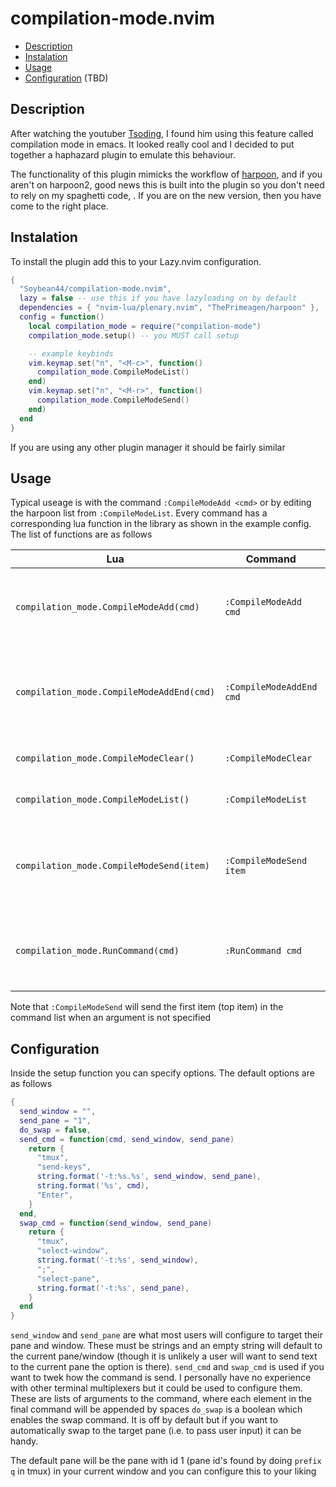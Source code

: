 # compilation-mode.nvim

- [Description](#Description)
- [Instalation](#Instalation)
- [Usage](#Usage)
- [Configuration](#Configuration) (TBD)

## Description

After watching the youtuber [Tsoding](https://youtube.com/tsodingdaily), I found him using this feature called compilation mode in emacs. It looked really cool and I decided to put together a haphazard plugin to emulate this behaviour.

The functionality of this plugin mimicks the workflow of [harpoon](https://github.com/ThePrimeagen/harpoon), and if you aren't on harpoon2, good news this is built into the plugin so you don't need to rely on my spaghetti code, . If you are on the new version, then you have come to the right place.

## Instalation

To install the plugin add this to your Lazy.nvim configuration.

```lua
{
  "Soybean44/compilation-mode.nvim",
  lazy = false -- use this if you have lazyloading on by default
  dependencies = { "nvim-lua/plenary.nvim", "ThePrimeagen/harpoon" },
  config = function()
    local compilation_mode = require("compilation-mode")
    compilation_mode.setup() -- you MUST call setup

    -- example keybinds
    vim.keymap.set("n", "<M-c>", function()
      compilation_mode.CompileModeList()
    end)
    vim.keymap.set("n", "<M-r>", function()
      compilation_mode.CompileModeSend()
    end)
  end
}
```

If you are using any other plugin manager it should be fairly similar

## Usage

Typical useage is with the command `:CompileModeAdd <cmd>` or by editing the harpoon list from `:CompileModeList`. Every command has a corresponding lua function in the library as shown in the example config. The list of functions are as follows

| Lua                                       | Command                  | Description                                                          |
| ----------------------------------------- | ------------------------ | -------------------------------------------------------------------- |
| `compilation_mode.CompileModeAdd(cmd)`    | `:CompileModeAdd cmd`    | Adds a new command to the top of the command list                    |
| `compilation_mode.CompileModeAddEnd(cmd)` | `:CompileModeAddEnd cmd` | Adds a new command to the bottom of the command list                 |
| `compilation_mode.CompileModeClear()`     | `:CompileModeClear`      | Clears the command list                                              |
| `compilation_mode.CompileModeList()`      | `:CompileModeList`       | Opens the command list                                               |
| `compilation_mode.CompileModeSend(item)`  | `:CompileModeSend item`  | Sends the specified item in the command list to the target tmux pane |
| `compilation_mode.RunCommand(cmd)`        | `:RunCommand cmd`        | Sends the command passed in to the target tmux pane                  |

Note that `:CompileModeSend` will send the first item (top item) in the command list when an argument is not specified

## Configuration

Inside the setup function you can specify options. The default options are as follows

```lua
{
  send_window = "",
  send_pane = "1",
  do_swap = false,
  send_cmd = function(cmd, send_window, send_pane)
    return {
      "tmux",
      "send-keys",
      string.format('-t:%s.%s', send_window, send_pane),
      string.format('%s', cmd),
      "Enter",
    }
  end,
  swap_cmd = function(send_window, send_pane)
    return {
      "tmux",
      "select-window",
      string.format('-t:%s', send_window),
      ";",
      "select-pane",
      string.format('-t:%s', send_pane),
    }
  end
}
```

`send_window` and `send_pane` are what most users will configure to target their pane and window. These must be strings and an empty string will default to the current pane/window (though it is unlikely a user will want to send text to the current pane the option is there).
`send_cmd` and `swap_cmd` is used if you want to twek how the command is send. I personally have no experience with other terminal multiplexers but it could be used to configure them. These are lists of arguments to the command, where each element in the final command will be appended by spaces
`do_swap` is a boolean which enables the swap command. It is off by default but if you want to automatically swap to the target pane (i.e. to pass user input) it can be handy.

The default pane will be the pane with id 1 (pane id's found by doing `prefix q` in tmux) in your current window and you can configure this to your liking
